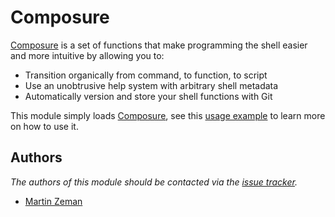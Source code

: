Composure
=========

[Composure][1] is a set of functions that make programming the shell easier and more intuitive by allowing you to:

- Transition organically from command, to function, to script
- Use an unobtrusive help system with arbitrary shell metadata
- Automatically version and store your shell functions with Git

This module simply loads [Composure][1], see this [usage example][2] to learn more on how to use it.

Authors
-------

*The authors of this module should be contacted via the [issue tracker][3].*

  - [Martin Zeman](https://github.com/N4M3Z)

[1]: https://github.com/erichs/composure
[2]: https://asciinema.org/a/476
[3]: https://github.com/N4M3Z/dotzsh/issues
